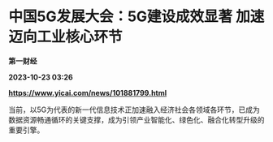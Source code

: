 # 中国5G发展大会：5G建设成效显著 加速迈向工业核心环节
**第一财经**

**2023-10-23 03:26**

**https://www.yicai.com/news/101881799.html**

当前，以5G为代表的新一代信息技术正加速融入经济社会各领域各环节，已成为数据资源畅通循环的关键支撑，成为引领产业智能化、绿色化、融合化转型升级的重要引擎。